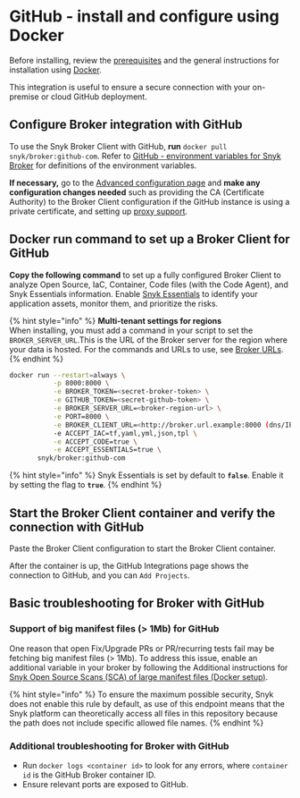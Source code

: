 # GitHub - install and configure using Docker

Before installing, review the [prerequisites](./) and the general instructions for installation using [Docker](../install-and-configure-broker-using-docker.md).

This integration is useful to ensure a secure connection with your on-premise or cloud GitHub deployment.

## Configure Broker integration with GitHub

To use the Snyk Broker Client with GitHub, **run** `docker pull snyk/broker:github-com`. Refer to [GitHub - environment variables for Snyk Broker](github-environment-variables-for-snyk-broker.md) for definitions of the environment variables.

**If necessary,** go to the [Advanced configuration page](../advanced-configuration-for-snyk-broker-docker-installation/) and **make any configuration changes needed** such as providing the CA (Certificate Authority) to the Broker Client configuration if the GitHub instance is using a private certificate, and setting up [proxy support](../advanced-configuration-for-snyk-broker-docker-installation/proxy-support-with-docker.md).&#x20;

## Docker run command to set up a Broker Client for GitHub

**Copy the following command** to set up a fully configured Broker Client to analyze Open Source, IaC, Container, Code files (with the Code Agent), and Snyk Essentials information. Enable [Snyk Essentials](../../../../../scan-with-snyk/snyk-essentials.md) to identify your application assets, monitor them, and prioritize the risks.

{% hint style="info" %}
**Multi-tenant settings for regions**\
When installing, you must add a command in your script to set the `BROKER_SERVER_URL`.This is the URL of the Broker server for the region where your data is hosted. For the commands and URLs to use, see [Broker URLs](../../../../../working-with-snyk/regional-hosting-and-data-residency.md#broker-server-urls).
{% endhint %}

```bash
docker run --restart=always \
           -p 8000:8000 \
           -e BROKER_TOKEN=<secret-broker-token> \
           -e GITHUB_TOKEN=<secret-github-token> \
           -e BROKER_SERVER_URL=<broker-region-url> \
           -e PORT=8000 \
           -e BROKER_CLIENT_URL=<http://broker.url.example:8000 (dns/IP:port)> \
           -e ACCEPT_IAC=tf,yaml,yml,json,tpl \
           -e ACCEPT_CODE=true \
           -e ACCEPT_ESSENTIALS=true \ 
       snyk/broker:github-com
```

{% hint style="info" %}
Snyk Essentials is set by default to **`false`**. Enable it by setting the flag to **`true`**.
{% endhint %}

## Start the Broker Client container and verify the connection with GitHub

Paste the Broker Client configuration to start the Broker Client container.

After the container is up, the GitHub Integrations page shows the connection to GitHub, and you can `Add Projects`.

## Basic troubleshooting for Broker with GitHub

### **Support of big manifest files (> 1Mb) for GitHub**

One reason that open Fix/Upgrade PRs or PR/recurring tests fail may be fetching big manifest files (> 1Mb). To address this issue, enable an additional variable in your broker by following the Additional instructions for [Snyk Open Source Scans (SCA) of large manifest files (Docker setup)](../advanced-configuration-for-snyk-broker-docker-installation/snyk-open-source-scans-sca-of-large-manifest-files-docker-setup.md). &#x20;

{% hint style="info" %}
To ensure the maximum possible security, Snyk does not enable this rule by default, as use of this endpoint means that the Snyk platform can theoretically access all files in this repository because the path does not include specific allowed file names.
{% endhint %}

### **Additional troubleshooting for Broker with GitHub**

* Run `docker logs <container id>` to look for any errors, where `container id` is the GitHub Broker container ID.
* Ensure relevant ports are exposed to GitHub.

